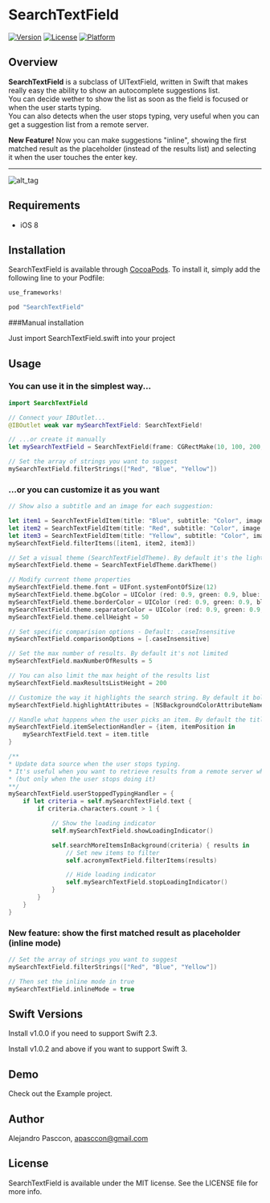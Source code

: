 # SearchTextField

[![Version](https://img.shields.io/cocoapods/v/SearchTextField.svg?style=flat)](http://cocoapods.org/pods/SearchTextField)
[![License](https://img.shields.io/cocoapods/l/SearchTextField.svg?style=flat)](http://cocoapods.org/pods/SearchTextField)
[![Platform](https://img.shields.io/cocoapods/p/SearchTextField.svg?style=flat)](http://cocoapods.org/pods/SearchTextField)

## Overview

**SearchTextField** is a subclass of UITextField, written in Swift that makes really easy the ability to show an autocomplete suggestions list.   
You can decide wether to show the list as soon as the field is focused or when the user starts typing.   
You can also detects when the user stops typing, very useful when you can get a suggestion list from a remote server.   

**New Feature!**
Now you can make suggestions "inline", showing the first matched result as the placeholder (instead of the results list) and selecting it when the user touches the enter key.

------   
![alt_tag](https://raw.githubusercontent.com/apasccon/SearchTextField/master/Example/SearchTextField/SearchTextField_Demo.gif)

## Requirements

* iOS 8

## Installation

SearchTextField is available through [CocoaPods](http://cocoapods.org). To install
it, simply add the following line to your Podfile:

```swift
use_frameworks!

pod "SearchTextField"
```

###Manual installation

Just import SearchTextField.swift into your project

## Usage

### You can use it in the simplest way...

```swift
import SearchTextField

// Connect your IBOutlet...
@IBOutlet weak var mySearchTextField: SearchTextField!

// ...or create it manually
let mySearchTextField = SearchTextField(frame: CGRectMake(10, 100, 200, 40))

// Set the array of strings you want to suggest
mySearchTextField.filterStrings(["Red", "Blue", "Yellow"])
```
### ...or you can customize it as you want

```swift
// Show also a subtitle and an image for each suggestion:

let item1 = SearchTextFieldItem(title: "Blue", subtitle: "Color", image: UIImage(named: "icon_blue"))
let item2 = SearchTextFieldItem(title: "Red", subtitle: "Color", image: UIImage(named: "icon_red"))
let item3 = SearchTextFieldItem(title: "Yellow", subtitle: "Color", image: UIImage(named: "icon_yellow"))
mySearchTextField.filterItems([item1, item2, item3])

// Set a visual theme (SearchTextFieldTheme). By default it's the light theme
mySearchTextField.theme = SearchTextFieldTheme.darkTheme()

// Modify current theme properties
mySearchTextField.theme.font = UIFont.systemFontOfSize(12)
mySearchTextField.theme.bgColor = UIColor (red: 0.9, green: 0.9, blue: 0.9, alpha: 0.3)
mySearchTextField.theme.borderColor = UIColor (red: 0.9, green: 0.9, blue: 0.9, alpha: 1)
mySearchTextField.theme.separatorColor = UIColor (red: 0.9, green: 0.9, blue: 0.9, alpha: 0.5)
mySearchTextField.theme.cellHeight = 50

// Set specific comparision options - Default: .caseInsensitive
mySearchTextField.comparisonOptions = [.caseInsensitive]

// Set the max number of results. By default it's not limited
mySearchTextField.maxNumberOfResults = 5

// You can also limit the max height of the results list
mySearchTextField.maxResultsListHeight = 200

// Customize the way it highlights the search string. By default it bolds the string
mySearchTextField.highlightAttributes = [NSBackgroundColorAttributeName: UIColor.yellowColor(), NSFontAttributeName:UIFont.boldSystemFontOfSize(12)]

// Handle what happens when the user picks an item. By default the title is set to the text field
mySearchTextField.itemSelectionHandler = {item, itemPosition in
    mySearchTextField.text = item.title
}

/** 
* Update data source when the user stops typing. 
* It's useful when you want to retrieve results from a remote server while typing 
* (but only when the user stops doing it)
**/
mySearchTextField.userStoppedTypingHandler = {
    if let criteria = self.mySearchTextField.text {
        if criteria.characters.count > 1 {

            // Show the loading indicator
            self.mySearchTextField.showLoadingIndicator()

            self.searchMoreItemsInBackground(criteria) { results in
                // Set new items to filter
                self.acronymTextField.filterItems(results)

                // Hide loading indicator
                self.mySearchTextField.stopLoadingIndicator()
            }
        }
    }
}

```

### New feature: show the first matched result as placeholder (inline mode)

```swift
// Set the array of strings you want to suggest
mySearchTextField.filterStrings(["Red", "Blue", "Yellow"])

// Then set the inline mode in true
mySearchTextField.inlineMode = true
```


## Swift Versions

Install v1.0.0 if you need to support Swift 2.3.

Install v1.0.2 and above if you want to support Swift 3.


## Demo

Check out the Example project.

## Author

Alejandro Pasccon, apasccon@gmail.com

## License

SearchTextField is available under the MIT license. See the LICENSE file for more info.
